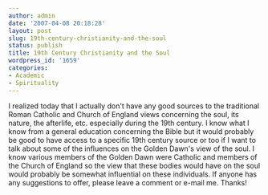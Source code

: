```yaml
---
author: admin
date: '2007-04-08 20:18:28'
layout: post
slug: 19th-century-christianity-and-the-soul
status: publish
title: 19th Century Christianity and the Soul
wordpress_id: '1659'
categories:
- Academic
- Spirituality
---
```


I realized today that I actually don't have any good sources to the
traditional Roman Catholic and Church of England views concerning the
soul, its nature, the afterlife, etc. especially during the 19th
century. I know what I know from a general education concerning the
Bible but it would probably be good to have access to a specific 19th
century source or too if I want to talk about some of the influences on
the Golden Dawn's view of the soul. I know various members of the Golden
Dawn were Catholic and members of the Church of England so the view that
these bodies would have on the soul would probably be somewhat
influential on these individuals. If anyone has any suggestions to
offer, please leave a comment or e-mail me. Thanks!
